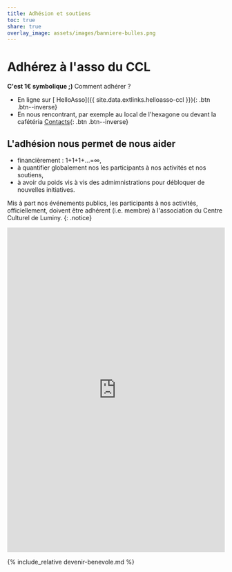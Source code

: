 ```yaml
---
title: Adhésion et soutiens
toc: true
share: true
overlay_image: assets/images/banniere-bulles.png
---
```


# Adhérez à l'asso du CCL

**C'est 1€ symbolique ;)** Comment adhérer ?
- En ligne sur [<i class="fas fa-fw fa-fire" aria-hidden="true"></i> HelloAsso]({{ site.data.extlinks.helloasso-ccl }}){: .btn .btn--inverse}
- En nous rencontrant, par exemple au local de l'hexagone ou devant la
  cafétéria [Contacts](/contacts){: .btn .btn--inverse}

## L'adhésion nous permet de nous aider
- financièrement : 1+1+1+...=&infin;,
- à quantifier globalement nos les participants à nos activités et nos
  soutiens,
- à avoir du poids vis à vis des admimnistrations pour débloquer de nouvelles
  initiatives.

Mis à part nos événements publics, les participants à nos activités,
officiellement, doivent être adhérent (i.e. membre) à l'association du Centre
Culturel de Luminy.
{: .notice}

<iframe id="haWidget" allowtransparency="true" scrolling="auto" src="https://www.helloasso.com/associations/centre-culturel-de-luminy/adhesions/adhesions-centre-culturel-de-luminy-ccl-2/widget" style="width:100%;height:750px;border:none;" onload="window.scroll(0, this.offsetTop)"></iframe>

{% include_relative devenir-benevole.md %}
